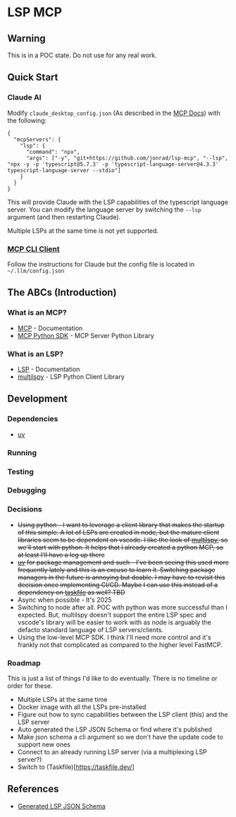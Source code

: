 # LSP MCP
## Warning
This is in a POC state. Do not use for any real work.

## Quick Start
### Claude AI
Modify `claude_desktop_config.json` (As described in the [MCP Docs](https://modelcontextprotocol.io/quickstart/user#2-add-the-filesystem-mcp-server)) with the following:
```
{
  "mcpServers": {
    "lsp": {
      "command": "npx",
      "args": ["-y", "git+https://github.com/jonrad/lsp-mcp", "--lsp", "npx -y -p 'typescript@5.7.3' -p 'typescript-language-server@4.3.3' typescript-language-server --stdio"]
    }
  }
}
```

This will provide Claude with the LSP capabilities of the typescript language server. You can modify the language server by switching the `--lsp` argument (and then restarting Claude).

Multiple LSPs at the same time is not yet supported.

### [MCP CLI Client](https://github.com/adhikasp/mcp-client-cli)
Follow the instructions for Claude but the config file is located in `~/.llm/config.json`


## The ABCs (Introduction)
### What is an MCP?
* [MCP](https://modelcontextprotocol.io/) - Documentation
* [MCP Python SDK](https://github.com/modelcontextprotocol/python-sdk) - MCP Server Python Library
### What is an LSP?
* [LSP](https://microsoft.github.io/language-server-protocol/) - Documentation
* [multilspy](https://github.com/microsoft/multilspy) - LSP Python Client Library
## Development
### Dependencies
* [uv](https://docs.astral.sh/uv/)
### Running
### Testing
### Debugging
### Decisions
* ~~Using python - I want to leverage a client library that makes the startup of this simple. A lot of LSPs are created in node, but the mature client libraries seem to be dependent on vscode. I like the look of [multilspy](https://github.com/microsoft/multilspy), so we'll start with python. It helps that I already created a python MCP, so at least I'll have a leg up there~~
* ~~[uv](https://docs.astral.sh/uv/)  for package management and such - I've been seeing this used more frequently lately and this is an excuse to learn it. Switching package managers in the future is annoying but doable. I may have to revisit this decision once implementing CI/CD. Maybe I can use this instead of a dependency on [taskfile](https://taskfile.dev/) as well? TBD~~
* Async when possible - It's 2025
* Switching to node after all. POC with python was more successful than I expected. But, multilspy doesn't support the entire LSP spec and vscode's library will be easier to work with as node is arguably the defacto standard language of LSP servers/clients.
* Using the low-level MCP SDK. I think I'll need more control and it's frankly not that complicated as compared to the higher level FastMCP.

### Roadmap
This is just a list of things I'd like to do eventually. There is no timeline or order for these.
* Multiple LSPs at the same time
* Docker image with all the LSPs pre-installed
* Figure out how to sync capabilities between the LSP client (this) and the LSP server
* Auto generated the LSP JSON Schema or find where it's published
* Make json schema a cli argument so we don't have the update code to support new ones
* Connect to an already running LSP server (via a multiplexing LSP server?)
* Switch to (Taskfile)[https://taskfile.dev/]

## References
* [Generated LSP JSON Schema](https://gist.github.com/bollwyvl/7a128978b8ae89ab02bbd5b84d07a4b7#file-generated-protocol-schema-json)
